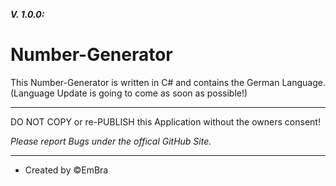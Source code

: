 **_V. 1.0.0:_**

# Number-Generator

This Number-Generator is written in C# and contains the German Language. (Language Update is going to come as soon as possible!)

----------------------------------------------------------------------------------------------------------------------------------------------------------------

DO NOT COPY or re-PUBLISH this Application without the owners consent!

_Please report Bugs under the offical GitHub Site._

----------------------------------------------------------------------------------------------------------------------------------------------------------------

- Created by ©️EmBra
